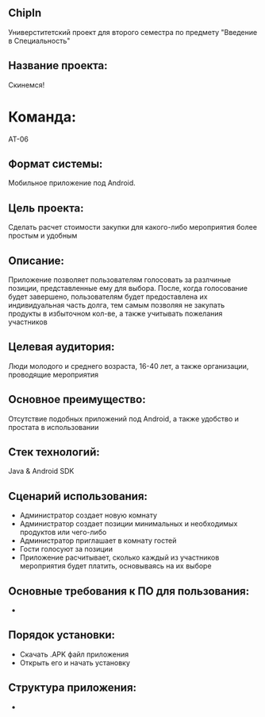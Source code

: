## ChipIn
Универститетский проект для второго семестра по предмету "Введение в Специальность"

## Название проекта: 
Скинемся!

# Команда: 
АТ-06

## Формат системы: 
Мобильное приложение под Android.

## Цель проекта:
Сделать расчет стоимости закупки для какого-либо мероприятия более простым и удобным

## Описание:
Приложение позволяет пользователям голосовать за разлчиные позиции, представленные ему для выбора. После, когда голосование будет завершено, пользователям будет предоставлена их индивидуальная часть долга, тем самым позволяя не закупать продукты в избыточном кол-ве, а также учитывать пожелания участников

## Целевая аудитория:
Люди молодого и среднего возраста, 16-40 лет, а также организации, проводящие мероприятия

## Основное преимущество:
Отсутствие подобных приложений под Android, а также удобство и простата в использовании

## Стек технологий: 
Java & Android SDK

## Сценарий использования:
- Администратор создает новую комнату
- Администратор создает позиции минимальных и необходимых продуктов или чего-либо
- Администратор приглашает в комнату гостей
- Гости голосуют за позиции
- Приложение расчитывает, сколько каждый из участников мероприятия будет платить, основываясь на их выборе

## Основные требования к ПО для пользования:
-

## Порядок установки:
- Скачать .APK файл приложения
- Открыть его и начать установку

## Структура приложения:
- 
